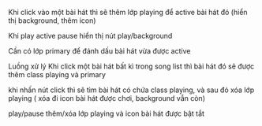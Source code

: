Khi click vào một bài hát thì sẽ thêm lớp playing để active bài hát đó (hiển thị background, thêm icon)

Khi play active 
pause hiển thị nút play/background

Cần có lớp primary để đánh dấu bài hát vừa được active

Luồng xử lý
Khi click một bài hát bất kì trong song list thì bài hát đó sẽ được thêm class playing và primary

khi nhấn nút click thì sẽ tìm bài hát có chứa class playing, và sau đó xóa lớp playing ( xóa đi icon bài hát được chơi, background vẫn còn)

play/pause thêm/xóa lớp playing và icon bài hát được bật tắt